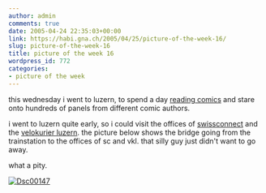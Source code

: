 ```yaml
---
author: admin
comments: true
date: 2005-04-24 22:35:03+00:00
link: https://habi.gna.ch/2005/04/25/picture-of-the-week-16/
slug: picture-of-the-week-16
title: picture of the week 16
wordpress_id: 772
categories:
- picture of the week
---
```



this wednesday i went to luzern, to spend a day [reading comics](http://fumetto.ch/05) and stare onto hundreds of panels from different comic authors.
  
i went to luzern quite early, so i could visit the offices of [swissconnect](http://swissconnect.ch/) and the [velokurier luzern](http://velokurierluzern.ch/). the picture below shows the bridge going from the trainstation to the offices of sc and vkl. that silly guy just didn't want to go away.
  
what a pity.



[![Dsc00147](https://habi.gna.ch/blog/images/DSC00147-tm.jpg)](https://habi.gna.ch/blog/images/DSC00147.jpg)

